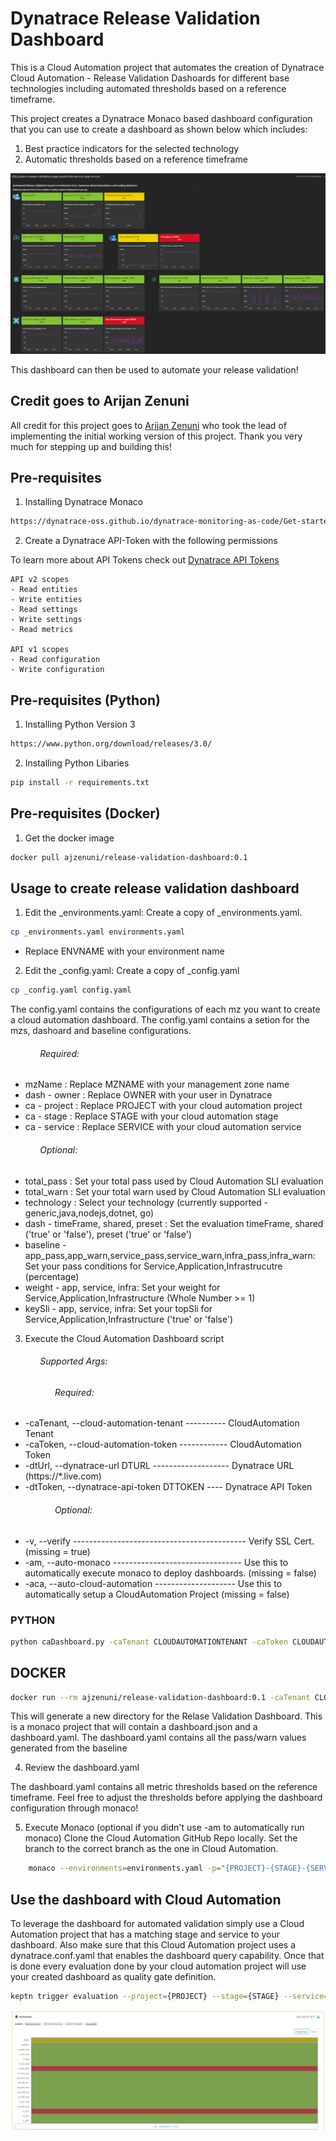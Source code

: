 # Dynatrace Release Validation Dashboard

This is a Cloud Automation project that automates the creation of Dynatrace Cloud Automation - Release Validation Dashoards for different base technologies including automated thresholds based on a reference timeframe.

This project creates a Dynatrace Monaco based dashboard configuration that you can use to create a dashboard as shown below which includes:
1. Best practice indicators for the selected technology
2. Automatic thresholds based on a reference timeframe

![](./image/dashboard.png)

This dashboard can then be used to automate your release validation!

## Credit goes to Arijan Zenuni

All credit for this project goes to [Arijan Zenuni](https://github.com/ajzenuni) who took the lead of implementing the initial working version of this project. Thank you very much for stepping up and building this!

## Pre-requisites 
1. Installing Dynatrace Monaco

```bash
https://dynatrace-oss.github.io/dynatrace-monitoring-as-code/Get-started/installation
```

2. Create a Dynatrace API-Token with the following permissions

To learn more about API Tokens check out [Dynatrace API Tokens](https://www.dynatrace.com/support/help/dynatrace-api/basics/dynatrace-api-authentication)

```
API v2 scopes
- Read entities
- Write entities
- Read settings
- Write settings
- Read metrics

API v1 scopes
- Read configuration
- Write configuration
```
## Pre-requisites (Python)

1. Installing Python Version 3

```bash
https://www.python.org/download/releases/3.0/
```

2. Installing Python Libaries
```bash
pip install -r requirements.txt
```

## Pre-requisites (Docker)
1. Get the docker image
```bash
docker pull ajzenuni/release-validation-dashboard:0.1
```

## Usage to create release validation dashboard
1. Edit the _environments.yaml:
Create a copy of _environments.yaml.
```bash
cp _environments.yaml environments.yaml
```
- Replace ENVNAME with your environment name

2. Edit the _config.yaml:
Create a copy of _config.yaml
```bash
cp _config.yaml config.yaml
```

The config.yaml contains the configurations of each mz you want to create a cloud automation dashboard. 
The config.yaml contains a setion for the mzs, dashoard and baseline configurations.
###### &nbsp;&nbsp;&nbsp;&nbsp;&nbsp;&nbsp;&nbsp;&nbsp;&nbsp;&nbsp;&nbsp;&nbsp;Required:
- mzName : Replace MZNAME with your management zone name
- dash - owner : Replace OWNER with your user in Dynatrace
- ca - project : Replace PROJECT with your cloud automation project
- ca - stage : Replace STAGE with your cloud automation stage
- ca - service : Replace SERVICE with your cloud automation service
###### &nbsp;&nbsp;&nbsp;&nbsp;&nbsp;&nbsp;&nbsp;&nbsp;&nbsp;&nbsp;&nbsp;&nbsp;Optional:
- total_pass : Set your total pass used by Cloud Automation SLI evaluation
- total_warn : Set your total warn used by Cloud Automation SLI evaluation
- technology : Select your technology (currently supported - generic,java,nodejs,dotnet, go)
- dash - timeFrame, shared, preset : Set the evaluation timeFrame, shared ('true' or 'false'), preset ('true' or 'false')
- baseline - app_pass,app_warn,service_pass,service_warn,infra_pass,infra_warn: Set your pass conditions for Service,Application,Infrastrucutre (percentage)
- weight - app, service, infra: Set your weight for Service,Application,Infrastructure (Whole Number >= 1)
- keySli - app, service, infra: Set your topSli for Service,Application,Infrastructure ('true' or 'false')

3. Execute the Cloud Automation Dashboard script
###### &nbsp;&nbsp;&nbsp;&nbsp;&nbsp;&nbsp;&nbsp;&nbsp;&nbsp;&nbsp;&nbsp;&nbsp;Supported Args:
###### &nbsp;&nbsp;&nbsp;&nbsp;&nbsp;&nbsp;&nbsp;&nbsp;&nbsp;&nbsp;&nbsp;&nbsp;&nbsp;&nbsp;&nbsp;&nbsp;&nbsp;&nbsp;Required:
- -caTenant, --cloud-automation-tenant ---------- CloudAutomation Tenant
- -caToken, --cloud-automation-token ------------ CloudAutomation Token
- -dtUrl, --dynatrace-url DTURL ------------------- Dynatrace URL (https://*.live.com)
- -dtToken, --dynatrace-api-token DTTOKEN ---- Dynatrace API Token
###### &nbsp;&nbsp;&nbsp;&nbsp;&nbsp;&nbsp;&nbsp;&nbsp;&nbsp;&nbsp;&nbsp;&nbsp;&nbsp;&nbsp;&nbsp;&nbsp;&nbsp;&nbsp;Optional:
- -v, --verify ------------------------------------------- Verify SSL Cert. (missing = true)
- -am, --auto-monaco -------------------------------- Use this to automatically execute monaco to deploy dashboards. (missing = false)
- -aca, --auto-cloud-automation -------------------- Use this to automatically setup a CloudAutomation Project (missing = false)

### PYTHON
```bash
python caDashboard.py -caTenant CLOUDAUTOMATIONTENANT -caToken CLOUDAUTOMATIONTOKEN -dtURL https://*.live.com -dtToken DTAPITOKEN
```

## DOCKER
```bash
docker run --rm ajzenuni/release-validation-dashboard:0.1 -caTenant CLOUDAUTOMATIONTENANT -caToken CLOUDAUTOMATIONTOKEN -dtURL https://*.live.com -dtToken DTAPITOKEN
```

This will generate a new directory for the Relase Validation Dashboard.
This is a monaco project that will contain a dashboard.json and a dashboard.yaml. The dashboard.yaml contains all the pass/warn values generated from the baseline

4. Review the dashboard.yaml

The dashboard.yaml contains all metric thresholds based on the reference timeframe. Feel free to adjust the thresholds before applying the dashboard configuration through monaco!

5. Execute Monaco (optional if you didn't use -am to automatically run monaco)
Clone the Cloud Automation GitHub Repo locally. Set the branch to the correct branch as the one in Cloud Automation.
```bash
	monaco --environments=environments.yaml -p="{PROJECT}-{STAGE}-{SERVICE}/"
```

## Use the dashboard with Cloud Automation

To leverage the dashboard for automated validation simply use a Cloud Automation project that has a matching stage and service to your dashboard. Also make sure that this Cloud Automation project uses a dynatrace.conf.yaml that enables the dashboard query capability. Once that is done every evaluation done by your cloud automation project will use your created dashboard as quality gate definition.
```bash
keptn trigger evaluation --project={PROJECT} --stage={STAGE} --service={SERVICE} --start=2022-04-10T19:40:00 --end=2022-04-11T19:40:00
```
![](./image/evaluationheatmap.png)